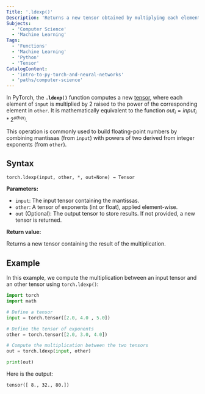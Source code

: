 ```yaml
---
Title: '.ldexp()'
Description: 'Returns a new tensor obtained by multiplying each element of the input tensor by a power of two.'
Subjects:
  - 'Computer Science'
  - 'Machine Learning'
Tags:
  - 'Functions'
  - 'Machine Learning'
  - 'Python'
  - 'Tensor'
CatalogContent:
  - 'intro-to-py-torch-and-neural-networks'
  - 'paths/computer-science'
---
```


In PyTorch, the **`.ldexp()`** function computes a new [tensor](https://www.codecademy.com/resources/docs/pytorch/tensors), where each element of `input` is multiplied by 2 raised to the power of the corresponding element in `other`. It is mathematically equivalent to the function $out_i = input_i * 2^{other_i}$.

This operation is commonly used to build floating-point numbers by combining mantissas (from `input`) with powers of two derived from integer exponents (from `other`).

## Syntax

```pseudo
torch.ldexp(input, other, *, out=None) → Tensor
```

**Parameters:**

- `input`: The input tensor containing the mantissas.
- `other`: A tensor of exponents (int or float), applied element-wise.
- `out` (Optional): The output tensor to store results. If not provided, a new tensor is returned.

**Return value:**

Returns a new tensor containing the result of the multiplication.

## Example

In this example, we compute the multiplication between an input tensor and an other tensor using `torch.ldexp()`:

```py
import torch
import math

# Define a tensor
input = torch.tensor([2.0, 4.0 , 5.0])

# Define the tensor of exponents
other = torch.tensor([2.0, 3.0, 4.0])

# Compute the multiplication between the two tensors
out = torch.ldexp(input, other)

print(out)
```

Here is the output:

```shell
tensor([ 8., 32., 80.])
```
